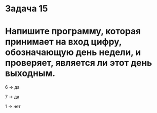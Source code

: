 # Задача 15 # 

# Напишите программу, которая принимает на вход цифру, обозначающую день недели, и проверяет, является ли этот день выходным. #

6 -> да

7 -> да

1 -> нет